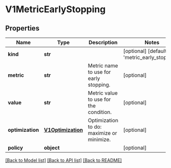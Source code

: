 # V1MetricEarlyStopping

## Properties
Name | Type | Description | Notes
------------ | ------------- | ------------- | -------------
**kind** | **str** |  | [optional] [default to 'metric_early_stopping']
**metric** | **str** | Metric name to use for early stopping. | [optional] 
**value** | **str** | Metric value to use for the condition. | [optional] 
**optimization** | [**V1Optimization**](V1Optimization.md) | Optimization to do: maximize or minimize. | [optional] 
**policy** | **object** |  | [optional] 

[[Back to Model list]](../README.md#documentation-for-models) [[Back to API list]](../README.md#documentation-for-api-endpoints) [[Back to README]](../README.md)


